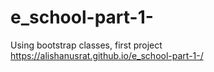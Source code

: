 # e_school-part-1-
Using bootstrap classes, first project 
<br>
https://alishanusrat.github.io/e_school-part-1-/
